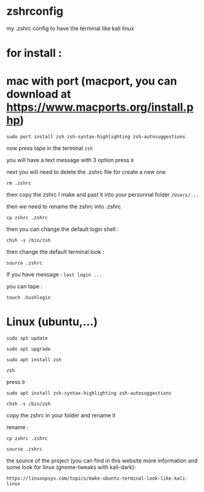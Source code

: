 # zshrconfig
my .zshrc config to have the terminal like kali linux


# for install :

# mac with port (macport, you can download at https://www.macports.org/install.php)

```
sudo port install zsh zsh-syntax-highlighting zsh-autosuggestions
```

now press tape in the terminal `zsh`

you will have a text message with 3 option press `0`

next you will need to delete the .zshrc file for create a new one

```
rm .zshrc
```

then copy the zshrc I make and past it into your personnal folder `/Users/...`

then we need to rename the zshrc into .zshrc

```
cp zshrc .zshrc
```

then you can change the default login shell :

```
chsh -s /bin/zsh
```

then change the default terminal look :

```
source .zshrc
```

If you have message : `last login ...`

you can tape :

```
touch .hushlogin
```

# Linux (ubuntu,...)

```
sudo apt update
```

```
sudo apt upgrade
```

```
sudo apt install zsh
```

```
zsh
```

press `0`

```
sudo apt install zsh-syntax-highlighting zsh-autosuggestions
```

```
chsh -s /bin/zsh
```

copy the zshrc in your folder and rename it

rename :

```
cp zshrc .zshrc
```

```
source .zshrc
```










the source of the project (you can find in this website more information and some look for linux (gnome-tweaks with kali-dark):

`https://linuxopsys.com/topics/make-ubuntu-terminal-look-like-kali-linux`




